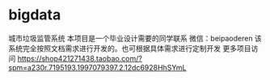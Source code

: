 # bigdata
城市垃圾监管系统
本项目是一个毕业设计需要的同学联系 微信：beipaoderen
该系统完全按照文档需求进行开发的。也可根据具体需求进行定制开发
更多项目访问 https://shop421271438.taobao.com/?spm=a230r.7195193.1997079397.2.12dc6928HhSYmL
